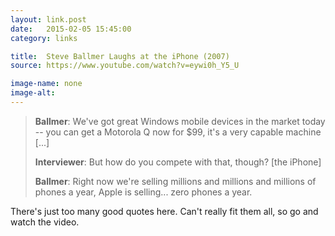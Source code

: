 ```yaml
---
layout: link.post
date:   2015-02-05 15:45:00
category: links

title:  Steve Ballmer Laughs at the iPhone (2007)
source: https://www.youtube.com/watch?v=eywi0h_Y5_U

image-name: none
image-alt: 
---
```


>**Ballmer**: We've got great Windows mobile devices in the market today -- you can get a Motorola Q now for $99, it's a very capable machine [...]
>
>**Interviewer**: But how do you compete with that, though? [the iPhone]
>
>**Ballmer**: Right now we're selling millions and millions and millions of phones a year, Apple is selling... zero phones a year.


There's just too many good quotes here. Can't really fit them all, so go and watch the video.

